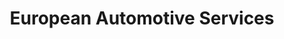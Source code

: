 ---
title: "European Automotive Services"
url: /fresno/european-automotive-services/
shop: car repair
---